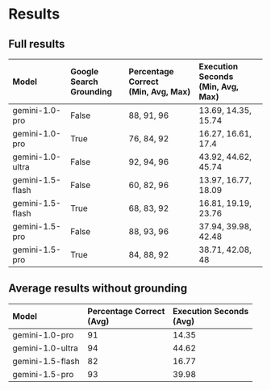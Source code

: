 # Results

## Full results

| Model | Google Search <br> Grounding | Percentage Correct <br> (Min, Avg, Max) | Execution Seconds <br> (Min, Avg, Max) |
|:------|:------------------------|:-----------------------------------|:----------------------------------|
| gemini-1.0-pro   | False        | 88, 91, 96                         | 13.69, 14.35, 15.74               |
| gemini-1.0-pro   | True         | 76, 84, 92                         | 16.27, 16.61, 17.4                |
| gemini-1.0-ultra | False        | 92, 94, 96                         | 43.92, 44.62, 45.74               |
| gemini-1.5-flash | False        | 60, 82, 96                         | 13.97, 16.77, 18.09               |
| gemini-1.5-flash | True         | 68, 83, 92                         | 16.81, 19.19, 23.76               |
| gemini-1.5-pro   | False        | 88, 93, 96                         | 37.94, 39.98, 42.48               |
| gemini-1.5-pro   | True         | 84, 88, 92                         | 38.71, 42.08, 48                  |

## Average results without grounding

| Model | Percentage Correct <br> (Avg) | Execution Seconds <br> (Avg) |
|:------|:------------------------|:------------------------------|
| gemini-1.0-pro   | 91           | 14.35                         |
| gemini-1.0-ultra | 94           | 44.62                         |
| gemini-1.5-flash | 82           | 16.77                         |
| gemini-1.5-pro   | 93           | 39.98                         |